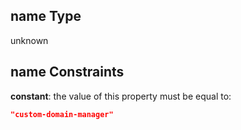 ## name Type

unknown

## name Constraints

**constant**: the value of this property must be equal to:

```json
"custom-domain-manager"
```
